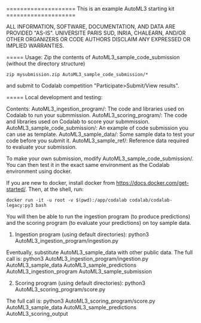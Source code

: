 ==================== This is an example AutoML3 starting kit ====================

ALL INFORMATION, SOFTWARE, DOCUMENTATION, AND DATA ARE PROVIDED "AS-IS".
UNIVERSITE PARIS SUD, INRIA, CHALEARN, AND/OR OTHER ORGANIZERS 
OR CODE AUTHORS DISCLAIM ANY EXPRESSED OR IMPLIED WARRANTIES.

===== Usage:
Zip the contents of AutoML3_sample_code_submission (without the directory structure)

	zip mysubmission.zip AutoML3_sample_code_submission/*

and submit to Codalab competition "Participate>Submit/View results".


===== Local development and testing:

Contents:
AutoML3_ingestion_program/: The code and libraries used on Codalab to run your submmission.
AutoML3_scoring_program/: The code and libraries used on Codalab to score your submmission.
AutoML3_sample_code_submission/: An example of code submission you can use as template.
AutoML3_sample_data/: Some sample data to test your code before you submit it.
AutoML3_sample_ref/: Reference data required to evaluate your submission.

To make your own submission, modify AutoML3_sample_code_submission/. You can then 
test it in the exact same environment as the Codalab environment using docker.

If you are new to docker, install docker from https://docs.docker.com/get-started/.
Then, at the shell, run:

	docker run -it -u root -v $(pwd):/app/codalab codalab/codalab-legacy:py3 bash

You will then be able to run the ingestion program (to produce predictions) and the
scoring program (to evaluate your predictions) on toy sample data.
1) Ingestion program (using default directories):
	python3 AutoML3_ingestion_program/ingestion.py
	 
Eventually, substitute AutoML3_sample_data with other public data. The full call is:
	python3 AutoML3_ingestion_program/ingestion.py AutoML3_sample_data AutoML3_sample_predictions AutoML3_ingestion_program AutoML3_sample_submission

2) Scoring program (using default directories):
	python3 AutoML3_scoring_program/score.py

The full call is:
	python3 AutoML3_scoring_program/score.py AutoML3_sample_data AutoML3_sample_predictions AutoML3_scoring_output
